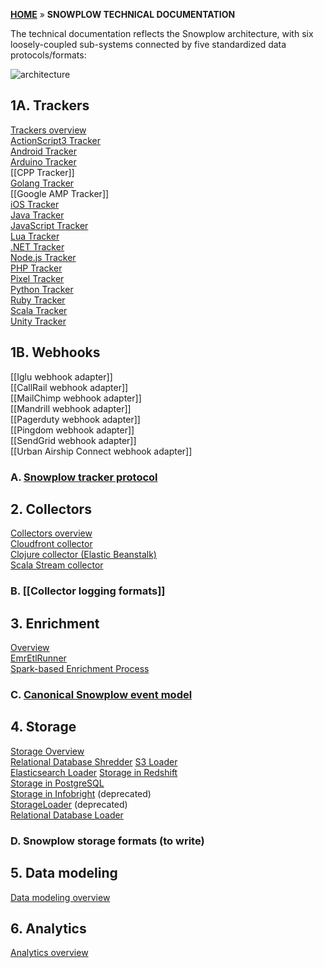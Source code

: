 [**HOME**](Home) » **SNOWPLOW TECHNICAL DOCUMENTATION**

The technical documentation reflects the Snowplow architecture, with six loosely-coupled sub-systems connected by five standardized data protocols/formats:

![architecture][technical-architecture]

## 1A. Trackers

[Trackers overview](trackers)  
[ActionScript3 Tracker](ActionScript3-Tracker)  
[Android Tracker](Android-Tracker)  
[Arduino Tracker](Arduino-Tracker)  
[[CPP Tracker]]  
[Golang Tracker](Golang-tracker)  
[[Google AMP Tracker]]  
[iOS Tracker](iOS-Tracker)  
[Java Tracker](Java-Tracker)   
[JavaScript Tracker](javascript-tracker)  
[Lua Tracker](Lua-Tracker)  
[.NET Tracker](.NET-Tracker)  
[Node.js Tracker](Node.js-Tracker)  
[PHP Tracker](PHP-Tracker)  
[Pixel Tracker](pixel-tracker)  
[Python Tracker](Python-Tracker)  
[Ruby Tracker](Ruby-Tracker)  
[Scala Tracker](Scala-Tracker)  
[Unity Tracker](Unity-Tracker)  

## 1B. Webhooks

[[Iglu webhook adapter]]  
[[CallRail webhook adapter]]  
[[MailChimp webhook adapter]]  
[[Mandrill webhook adapter]]  
[[Pagerduty webhook adapter]]  
[[Pingdom webhook adapter]]  
[[SendGrid webhook adapter]]  
[[Urban Airship Connect webhook adapter]]  

### A. [Snowplow tracker protocol](snowplow-tracker-protocol)  

## 2. Collectors

[Collectors overview](collectors)  
[Cloudfront collector](Cloudfront-collector)  
[Clojure collector (Elastic Beanstalk)](Clojure-collector)  
[Scala Stream collector](Scala-stream-collector)  

### B. [[Collector logging formats]]

## 3. Enrichment

[Overview](Enrichment)   
[EmrEtlRunner](EmrEtlRunner)   
[Spark-based Enrichment Process](The-Enrichment-Process)   

### C. [Canonical Snowplow event model](canonical-event-model)

## 4. Storage

[Storage Overview](Storage-documentation)  
[Relational Database Shredder](Relational-Database-Shredder)
[S3 Loader](S3-loader)  
[Elasticsearch Loader](Elasticsearch-loader)
[Storage in Redshift](amazon-redshift-storage)  
[Storage in PostgreSQL](postgresql-storage)   
[Storage in Infobright](infobright-storage) (deprecated)  
[StorageLoader](StorageLoader) (deprecated)  
[Relational Database Loader](Relational-Database-Loader)  

### D. Snowplow storage formats (to write)

## 5. Data modeling

[Data modeling overview](data-modeling-documentation)

## 6. Analytics

[Analytics overview](analytics-documentation)

[technical-architecture]: https://d3i6fms1cm1j0i.cloudfront.net/github-wiki/images/snowplow-architecture.png
